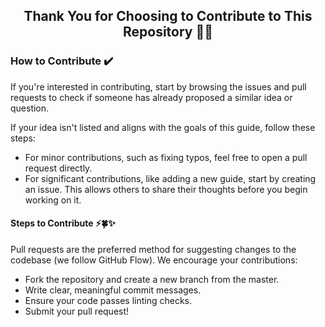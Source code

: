 <h2 align="center">Thank You for Choosing to Contribute to This Repository 🎉💡</h2>

### How to Contribute ✔️

If you're interested in contributing, start by browsing the issues and pull requests to check if someone has already proposed a similar idea or question.

If your idea isn't listed and aligns with the goals of this guide, follow these steps:
- For minor contributions, such as fixing typos, feel free to open a pull request directly.
- For significant contributions, like adding a new guide, start by creating an issue. This allows others to share their thoughts before you begin working on it.

#### Steps to Contribute ⚡🍀✨

Pull requests are the preferred method for suggesting changes to the codebase (we follow GitHub Flow). We encourage your contributions:
- Fork the repository and create a new branch from the master.
- Write clear, meaningful commit messages.
- Ensure your code passes linting checks.
- Submit your pull request!
